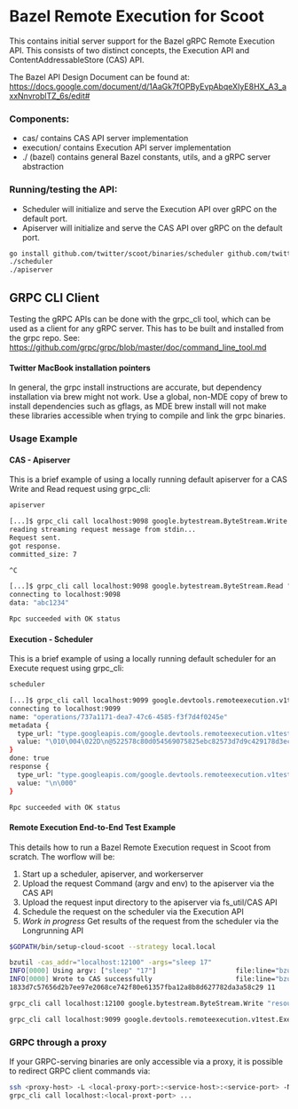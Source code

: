 # Bazel Remote Execution for Scoot

This contains initial server support for the Bazel gRPC Remote Execution API.
This consists of two distinct concepts, the Execution API and ContentAddressableStore (CAS) API.

The Bazel API Design Document can be found at: https://docs.google.com/document/d/1AaGk7fOPByEvpAbqeXIyE8HX_A3_axxNnvroblTZ_6s/edit#

### Components:
* cas/ contains CAS API server implementation
* execution/ contains Execution API server implementation
* ./ (bazel) contains general Bazel constants, utils, and a gRPC server abstraction

### Running/testing the API:
* Scheduler will initialize and serve the Execution API over gRPC on the default port.
* Apiserver will initialize and serve the CAS API over gRPC on the default port.

```sh
go install github.com/twitter/scoot/binaries/scheduler github.com/twitter/scoot/binaries/apiserver
./scheduler
./apiserver
```

## GRPC CLI Client
Testing the gRPC APIs can be done with the grpc_cli tool, which can be used as a client for any gRPC server.
This has to be built and installed from the grpc repo. See:
https://github.com/grpc/grpc/blob/master/doc/command_line_tool.md

#### Twitter MacBook installation pointers
In general, the grpc install instructions are accurate, but dependency installation via brew might not work.
Use a global, non-MDE copy of brew to install dependencies such as gflags, as MDE brew install will not make
these libraries accessible when trying to compile and link the grpc binaries.

### Usage Example
#### CAS - Apiserver
This is a brief example of using a locally running default apiserver for a CAS Write and Read request using grpc_cli:

```sh
apiserver
```

```sh
[...]$ grpc_cli call localhost:9098 google.bytestream.ByteStream.Write "resource_name: 'uploads/123e4567-e89b-12d3-a456-426655440000/blobs/ce58a4479be1d32816ee82e57eae04415dc2bda173fa7b0f11d18aa67856f242/7', write_offset: 0, finish_write: true, data: 'abc1234'"
reading streaming request message from stdin...
Request sent.
got response.
committed_size: 7

^C
```

```sh
[...]$ grpc_cli call localhost:9098 google.bytestream.ByteStream.Read "resource_name: 'blobs/ce58a4479be1d32816ee82e57eae04415dc2bda173fa7b0f11d18aa67856f242/7', read_offset: 0, read_limit: 0"
connecting to localhost:9098
data: "abc1234"

Rpc succeeded with OK status
```

#### Execution - Scheduler
This is a brief example of using a locally running default scheduler for an Execute request using grpc_cli:

```sh
scheduler
```

```sh
[...]$ grpc_cli call localhost:9099 google.devtools.remoteexecution.v1test.Execution.Execute "action: {command_digest: {hash: 'abc123', size_bytes: 0}, input_root_digest: {hash: 'def456', size_bytes: 0}}"
connecting to localhost:9099
name: "operations/737a1171-dea7-47c6-4585-f3f7d4f0245e"
metadata {
  type_url: "type.googleapis.com/google.devtools.remoteexecution.v1test.ExecuteOperationMetadata"
  value: "\010\004\022D\n@522578c80d054569075825ebc82573d7d9c429178d3ecf7a9e276b115fa7837f\020\024"
}
done: true
response {
  type_url: "type.googleapis.com/google.devtools.remoteexecution.v1test.ExecuteResponse"
  value: "\n\000"
}

Rpc succeeded with OK status
```

#### Remote Execution End-to-End Test Example
This details how to run a Bazel Remote Execution request in Scoot from scratch.
The worflow will be:
1. Start up a scheduler, apiserver, and workerserver
2. Upload the request Command (argv and env) to the apiserver via the CAS API
3. Upload the request input directory to the apiserver via fs_util/CAS API
4. Schedule the request on the scheduler via the Execution API
5. _Work in progress_ Get results of the request from the scheduler via the Longrunning API

```sh
$GOPATH/bin/setup-cloud-scoot --strategy local.local
```

```sh
bzutil -cas_addr="localhost:12100" -args="sleep 17"
INFO[0000] Using argv: ["sleep" "17"]                    file:line="bzutil/main.go:44"
INFO[0000] Wrote to CAS successfully                     file:line="bzutil/main.go:73"
1833d7c57656d2b7ee97e2068ce742f80e61357fba12a8b8d627782da3a58c29 11
```

```sh
grpc_cli call localhost:12100 google.bytestream.ByteStream.Write "resource_name: 'uploads/123e4567-e89b-12d3-a456-426655440000/blobs/e16f1596201850fd4a63680b27f603cb64e67176159be3d8ed78a4403fdb1700/1', write_offset: 0, finish_write: true, data: ' '"
```

```sh
grpc_cli call localhost:9099 google.devtools.remoteexecution.v1test.Execution.Execute "action: {command_digest: {hash: '1833d7c57656d2b7ee97e2068ce742f80e61357fba12a8b8d627782da3a58c29', size_bytes: 11}, input_root_digest: {hash: 'e16f1596201850fd4a63680b27f603cb64e67176159be3d8ed78a4403fdb1700', size_bytes: 1}}"
```

### GRPC through a proxy
If your GRPC-serving binaries are only accessible via a proxy, it is possible to redirect GRPC client commands via:

```sh
ssh <proxy-host> -L <local-proxy-port>:<service-host>:<service-port> -N &
grpc_cli call localhost:<local-proxt-port> ...
```
